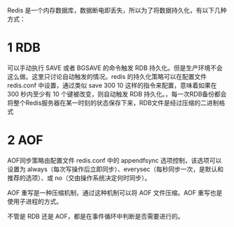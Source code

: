 Redis 是一个内存数据库，数据断电即丢失，所以为了将数据持久化，有以下几种方式：

# 1 RDB

可以手动执行 SAVE 或者 BGSAVE 的命令触发 RDB 持久化。但是生产环境不会这么做。这里只讨论自动触发的情况。redis 的持久化策略可以在配置文件 redis.conf 中设置，通过类似 save 300 10 这样的指令来配置，意味着如果在 300 秒内至少有 10 个键被改变，则自动触发 RDB 持久化。，每一次RDB备份都会将整个Redis服务器在某一时刻的状态保存下来，RDB文件是经过压缩的二进制格式

# 2 AOF

AOF同步策略由配置文件 redis.conf 中的 appendfsync 选项控制，该选项可以设置为 always（每次写操作后立即同步）、everysec（每秒同步一次，是默认和推荐的选项）、或 no（交由操作系统决定何时同步）。

AOF 重写是一种压缩机制，通过这种机制可以将 AOF 文件压缩。AOF 重写也是使用子进程的方式。

不管是 RDB 还是 AOF，都是在事件循环中判断是否需要进行的。
